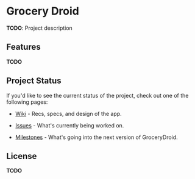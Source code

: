 # Grocery Droid

**TODO**: Project description

## Features

**TODO**

## Project Status

If you'd like to see the current status of the project, check out one of the
following pages:

* [Wiki](https://github.com/AndroidCourseMaterial/GroceryDroid/wiki) - Recs,
  specs, and design of the app.

* [Issues](https://github.com/AndroidCourseMaterial/GroceryDroid/issues) -
  What's currently being worked on.

* [Milestones](https://github.com/AndroidCourseMaterial/GroceryDroid/issues/milestones) - 
  What's going into the next version of GroceryDroid.

## License

**TODO**

